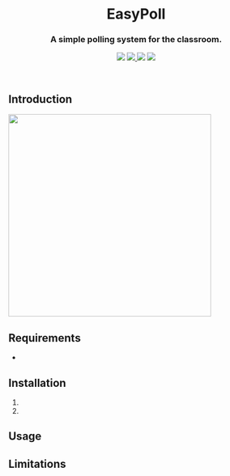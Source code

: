 <!-- Title -->
<h1 align='center'> EasyPoll </h1>


<!-- tag line -->
<h3 align='center'> A simple polling system for the classroom. </h3>

<!-- tech stack badges ---------------------------------- -->
<p align='center'>
  <img src='https://img.shields.io/badge/javascript-white?style=flat&logo=javascript&logoColor=%23F7DF1E&labelColor=%23101010&color=%23101010' />
  <a href='https://expressjs.com'>
    <img src='https://img.shields.io/badge/express-black?style=flat&logo=express' />
  </a>
  <img src='https://img.shields.io/badge/mongoDB-black?logo=mongodb' />
  <a href='https://mongoosejs.com'>
    <img src='https://img.shields.io/badge/mongoose-black?logo=mongoose' />
  </a>
</p>
<br/>

## Introduction

<img src='home_screen.png' width='400' />

## Requirements
- 

## Installation
1. 
2. 

## Usage


## Limitations


